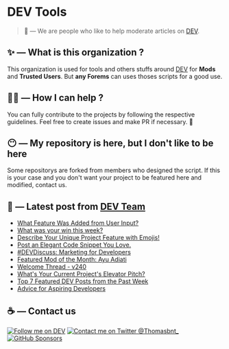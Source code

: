 # DEV Tools

> 🔧 — We are people who like to help moderate articles on [DEV](https://dev.to).

## ✨ — What is this organization ?

This organization is used for tools and others stuffs around [DEV](https://dev.to) for **Mods** and **Trusted Users**. But __any Forems__ can uses thoses scripts for a good use.


## 💪🏼 — How I can help ?

You can fully contribute to the projects by following the respective guidelines. Feel free to create issues and make PR if necessary. 🎉

## 😶 — My repository is here, but I don't like to be here

Some repositorys are forked from members who designed the script. If this is your case and you don't want your project to be featured here and modified, contact us.

## 📝 — Latest post from [DEV Team](https://dev.to/devteam)

<!-- BLOG-POST-LIST:START -->
- [What Feature Was Added from User Input?](https://dev.to/devteam/what-feature-was-added-from-user-input-5339)
- [What was your win this week?](https://dev.to/devteam/what-was-your-win-this-week-14l1)
- [Describe Your Unique Project Feature with Emojis!](https://dev.to/devteam/describe-your-unique-project-feature-with-emojis-d7d)
- [Post an Elegant Code Snippet You Love.](https://dev.to/devteam/post-an-elegant-code-snippet-you-love-2mne)
- [#DEVDiscuss: Marketing for Developers](https://dev.to/devteam/devdiscuss-5504)
- [Featured Mod of the Month: Ayu Adiati](https://dev.to/devteam/featured-mod-of-the-month-ayu-adiati-3o1e)
- [Welcome Thread - v240](https://dev.to/devteam/welcome-thread-v242-j0p)
- [What&#39;s Your Current Project&#39;s Elevator Pitch?](https://dev.to/devteam/whats-your-current-projects-elevator-pitch-527l)
- [Top 7 Featured DEV Posts from the Past Week](https://dev.to/devteam/top-7-featured-dev-posts-from-the-past-week-33i3)
- [Advice for Aspiring Developers](https://dev.to/devteam/advice-for-aspiring-developers-3jgg)
<!-- BLOG-POST-LIST:END -->


## ☕ — Contact us

[![Follow me on DEV](https://img.shields.io/badge/dev.to-%2308090A.svg?&style=for-the-badge&logo=dev.to&logoColor=white&alt=devto)](https://dev.to/thomasbnt)
[![Contact me on Twitter @Thomasbnt_](https://img.shields.io/badge/Contact%20me%20on%20Twitter-%231DA1F2.svg?&style=for-the-badge&logo=twitter&logoColor=white&alt=twitter)](https://twitter.com/messages/1142357270-1142357270?text=Hello,%20I%20contact%20you%20from%20devtotools%20&recipient_id=1142357270) [![GitHub Sponsors](https://img.shields.io/badge/Sponsor%20me-%23EA54AE.svg?&style=for-the-badge&logo=github-sponsors&logoColor=white)](https://github.com/sponsors/thomasbnt)


